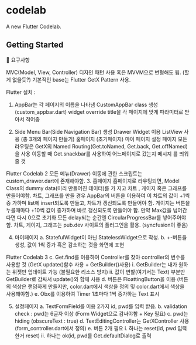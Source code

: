 # codelab

A new Flutter Codelab.

## Getting Started

🔧 요구사항

MVC(Model, View, Controller) 디자인 패턴 사용
혹은 MVVM으로 변형해도 됨. (할게 없을듯?)
기본적인 base는 Flutter GetX Pattern 사용.

Flutter 설치 :
1. AppBar는 각 페이지의 이름을 나타냄
CustomAppBar class 생성(custom_appbar.dart) widget override
title을 각 페이지에 맞게 파라미터로 받아서 적어줌

2. Side Menu Bar(Side Navigation Bar) 생성
Drawer Widget 이용
ListView 사용 (총 3개의 페이지 만들기)
홈페이지 (초기페이지)
마이 페이지
설정 페이지
모든 라우팅은 GetX의 Named Routing(Get.toNamed, Get.back, Get.offNamed)을 사용
이동할 때 Get.snackbar를 사용하여 어느페이지로 갔는지 메시지
를 띄워줄 것


Flutter Codelab 2
모든 메뉴(Drawer) 이동에 관한 스크립트는 custom_drawer.dart에 존재해야함.
3. 홈페이지
홈페이지로 라우팅되면, Model Class의 dummy data(미리 만들어진 데이터)를 가
지고 차트 , 게이지 혹은 그래프를 만들어야함.
차트, 그래프를 만들 경우 AppBar의 버튼을 이용하여 이 차트의 값이 +1씩 증
가하며 list에 insert되도록 만들고, 차트가 갱신되도록 만들어야 함.
게이지는 버튼을 누를때마다 +10씩 값이 증가하며 바로 갱신되도록 만들어야
함. 만약 Max값을 넘어간다면 다시 0으로 초기화
모든 delay되는 순간엔 CircularProgressBar를 넣어주어야함.
차트, 게이지, 그래프는 pub.dev 사이트의 플러그인을 활용. (syncfusion이 좋음)

4. 마이페이지
a. StatefulWidget이 아닌 StatelessWidget으로 작성.
b. +-버튼을 생성, 값이 1씩 증가 혹은 감소하는 것을 화면에 표현

Flutter Codelab 3
c. Get.find를 이용하여 Controller를 찾아 controller의 변수를 사용할 것 (GetX
update()함수 사용 + GetBuilder()사용)
i. GetBuilder는 내가 원하는 위젯만 업데이트 가능 (불필요한 리소스 방지)
ii. 값이 변할(여기서는 Text) 부분만 GetBuilder로 감싸서 update()와 함께 사용
d. 버튼은 FloattingButton을 이용 (버튼의 색상은 랜덤하게 만들지만, color.dart에서
색상을 정의 및 color.dart에서 색상을 사용해야함.)
e. Obx를 이용하여 Timer 1초마다 1씩 증가하는 Text 표시

5. 설정페이지
a. TextFormField를 이용 2가지 id, pwd를 입력 받음.
b. validation check : pwd는 6글자 이상 (Form Widget으로 감싸야함 + Key 필요)
c. pwd는 hiding (obscureText : true)
d. TextEditingController는 GetXController 사용 (form_controller.dart에서 정의)
e. 버튼 2개 필요
i. 하나는 reset(id, pwd 입력한거 reset)
ii. 하나는 ok(id, pwd를 Get.defaultDialog로 출력
